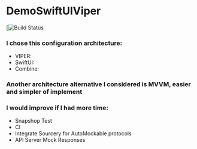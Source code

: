 # DemoSwiftUIViper
[![Build Status](https://travis-ci.com/clasik/DemoSwiftUIViper.svg?branch=master)

### I chose this configuration architecture:
- VIPER: 
- SwiftUI:
- Combine:

### Another architecture alternative I considered is MVVM, easier and simpler of implement


### I would improve if I had more time:
- Snapshop Test
- CI
- Integrate Sourcery for AutoMockable protocols
- API Server Mock Responses
